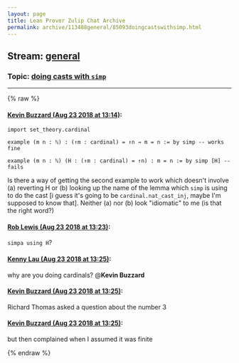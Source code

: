 ```yaml
---
layout: page
title: Lean Prover Zulip Chat Archive 
permalink: archive/113488general/85093doingcastswithsimp.html
---
```


## Stream: [general](index.html)
### Topic: [doing casts with `simp`](85093doingcastswithsimp.html)

---


{% raw %}
#### [ Kevin Buzzard (Aug 23 2018 at 13:14)](https://leanprover.zulipchat.com/#narrow/stream/113488-general/topic/doing%20casts%20with%20%60simp%60/near/132631368):
```lean
import set_theory.cardinal

example (m n : ℕ) : (↑m : cardinal) = ↑n → m = n := by simp -- works fine

example (m n : ℕ) (H : (↑m : cardinal) = ↑n) : m = n := by simp [H] -- fails

```

Is there a way of getting the second example to work which doesn't involve (a) reverting H or (b) looking up the name of the lemma which `simp` is using to do the cast [i guess it's going to be `cardinal.nat_cast_inj`, maybe I'm supposed to know that]. Neither (a) nor (b) look "idiomatic" to me (is that the right word?)

#### [ Rob Lewis (Aug 23 2018 at 13:23)](https://leanprover.zulipchat.com/#narrow/stream/113488-general/topic/doing%20casts%20with%20%60simp%60/near/132631720):
`simpa using H`?

#### [ Kenny Lau (Aug 23 2018 at 13:25)](https://leanprover.zulipchat.com/#narrow/stream/113488-general/topic/doing%20casts%20with%20%60simp%60/near/132631805):
why are you doing cardinals? @**Kevin Buzzard**

#### [ Kevin Buzzard (Aug 23 2018 at 13:25)](https://leanprover.zulipchat.com/#narrow/stream/113488-general/topic/doing%20casts%20with%20%60simp%60/near/132631817):
Richard Thomas asked a question about the number 3

#### [ Kevin Buzzard (Aug 23 2018 at 13:25)](https://leanprover.zulipchat.com/#narrow/stream/113488-general/topic/doing%20casts%20with%20%60simp%60/near/132631823):
but then complained when I assumed it was finite


{% endraw %}
